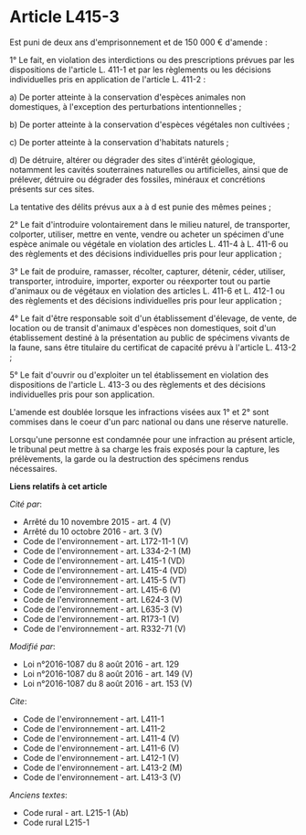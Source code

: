 # Article L415-3

Est puni de deux ans d'emprisonnement et de 150 000 € d'amende : 

1° Le fait, en violation des interdictions ou des prescriptions prévues par les dispositions de l'article L. 411-1 et par les
règlements ou les décisions individuelles pris en application de l'article L. 411-2 : 

a) De porter atteinte à la conservation d'espèces animales non domestiques, à l'exception des perturbations
intentionnelles ; 

b) De porter atteinte à la conservation d'espèces végétales non cultivées ; 

c) De porter atteinte à la conservation d'habitats naturels ; 

d) De détruire, altérer ou dégrader des sites d'intérêt géologique, notamment les cavités souterraines naturelles ou
artificielles, ainsi que de prélever, détruire ou dégrader des fossiles, minéraux et concrétions présents sur ces sites. 

La tentative des délits prévus aux a à d est punie des mêmes peines ; 

2° Le fait d'introduire volontairement dans le milieu naturel, de transporter, colporter, utiliser, mettre en vente, vendre
ou acheter un spécimen d'une espèce animale ou végétale en violation des articles L. 411-4 à L. 411-6 ou des règlements et
des décisions individuelles pris pour leur application ; 

3° Le fait de produire, ramasser, récolter, capturer, détenir, céder, utiliser, transporter, introduire, importer, exporter
ou réexporter tout ou partie d'animaux ou de végétaux en violation des articles L. 411-6 et L. 412-1 ou des règlements et des
décisions individuelles pris pour leur application ; 

4° Le fait d'être responsable soit d'un établissement d'élevage, de vente, de location ou de transit d'animaux d'espèces non
domestiques, soit d'un établissement destiné à la présentation au public de spécimens vivants de la faune, sans être
titulaire du certificat de capacité prévu à l'article L. 413-2 ; 

5° Le fait d'ouvrir ou d'exploiter un tel établissement en violation des dispositions de l'article L. 413-3 ou des règlements
et des décisions individuelles pris pour son application. 

L'amende est doublée lorsque les infractions visées aux 1° et 2° sont commises dans le coeur d'un parc national ou dans une
réserve naturelle. 

Lorsqu'une personne est condamnée pour une infraction au présent article, le tribunal peut mettre à sa charge les frais
exposés pour la capture, les prélèvements, la garde ou la destruction des spécimens rendus nécessaires.

**Liens relatifs à cet article**

_Cité par_:

  - Arrêté du 10 novembre 2015 - art. 4 (V)
  - Arrêté du 10 octobre 2016 - art. 3 (V)
  - Code de l'environnement - art. L172-11-1 (V)
  - Code de l'environnement - art. L334-2-1 (M)
  - Code de l'environnement - art. L415-1 (VD)
  - Code de l'environnement - art. L415-4 (VD)
  - Code de l'environnement - art. L415-5 (VT)
  - Code de l'environnement - art. L415-6 (V)
  - Code de l'environnement - art. L624-3 (V)
  - Code de l'environnement - art. L635-3 (V)
  - Code de l'environnement - art. R173-1 (V)
  - Code de l'environnement - art. R332-71 (V)

_Modifié par_:

  - Loi n°2016-1087 du 8 août 2016 - art. 129
  - Loi n°2016-1087 du 8 août 2016 - art. 149 (V)
  - Loi n°2016-1087 du 8 août 2016 - art. 153 (V)

_Cite_:

  - Code de l'environnement - art. L411-1
  - Code de l'environnement - art. L411-2
  - Code de l'environnement - art. L411-4 (V)
  - Code de l'environnement - art. L411-6 (V)
  - Code de l'environnement - art. L412-1 (V)
  - Code de l'environnement - art. L413-2 (M)
  - Code de l'environnement - art. L413-3 (V)

_Anciens textes_:

  - Code rural - art. L215-1 (Ab)
  - Code rural L215-1
